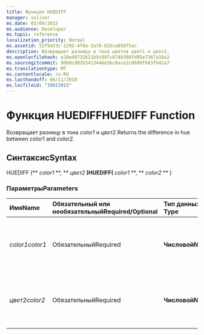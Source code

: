 ```yaml
---
title: Функция HUEDIFF
manager: soliver
ms.date: 03/09/2015
ms.audience: Developer
ms.topic: reference
localization_priority: Normal
ms.assetid: 52f9a53c-1292-4f8a-2a76-82bca650f5ac
description: Возвращает разницу в тона цветов цвет1 и цвет2.
ms.openlocfilehash: e20ed9732621b9c897c674b308fd85e7367a18a2
ms.sourcegitcommit: 9d60cd82b5413446e5bc8ace2cd689f683fb41a7
ms.translationtype: MT
ms.contentlocale: ru-RU
ms.lasthandoff: 06/11/2018
ms.locfileid: "19813915"
---
```

# <a name="huediff-function"></a><span data-ttu-id="3ea58-103">Функция HUEDIFF</span><span class="sxs-lookup"><span data-stu-id="3ea58-103">HUEDIFF Function</span></span>

<span data-ttu-id="3ea58-104">Возвращает разницу в тона _color1_ и _цвет2_.</span><span class="sxs-lookup"><span data-stu-id="3ea58-104">Returns the difference in hue between  _color1_ and  _color2_.</span></span>
  
## <a name="syntax"></a><span data-ttu-id="3ea58-105">Синтаксис</span><span class="sxs-lookup"><span data-stu-id="3ea58-105">Syntax</span></span>

<span data-ttu-id="3ea58-106">HUEDIFF (** *color1* **, ** *цвет2* **)</span><span class="sxs-lookup"><span data-stu-id="3ea58-106">HUEDIFF(** *color1* **, ** *color2* ** )</span></span> 
  
### <a name="parameters"></a><span data-ttu-id="3ea58-107">Параметры</span><span class="sxs-lookup"><span data-stu-id="3ea58-107">Parameters</span></span>

|<span data-ttu-id="3ea58-108">**Имя**</span><span class="sxs-lookup"><span data-stu-id="3ea58-108">**Name**</span></span>|<span data-ttu-id="3ea58-109">**Обязательный или необязательный**</span><span class="sxs-lookup"><span data-stu-id="3ea58-109">**Required/Optional**</span></span>|<span data-ttu-id="3ea58-110">**Тип данных**</span><span class="sxs-lookup"><span data-stu-id="3ea58-110">**Data Type**</span></span>|<span data-ttu-id="3ea58-111">**Описание**</span><span class="sxs-lookup"><span data-stu-id="3ea58-111">**Description**</span></span>|
|:-----|:-----|:-----|:-----|
| <span data-ttu-id="3ea58-112">_color1_</span><span class="sxs-lookup"><span data-stu-id="3ea58-112">_color1_</span></span> <br/> |<span data-ttu-id="3ea58-113">Обязательный</span><span class="sxs-lookup"><span data-stu-id="3ea58-113">Required</span></span>  <br/> |<span data-ttu-id="3ea58-114">**Числовой**</span><span class="sxs-lookup"><span data-stu-id="3ea58-114">**Numeric**</span></span> <br/> |<span data-ttu-id="3ea58-115">Microsoft Visio цветовой индекс или значение первого цвета RGB.</span><span class="sxs-lookup"><span data-stu-id="3ea58-115">The Microsoft Visio color index or RGB value of the first color.</span></span>  <br/> |
| <span data-ttu-id="3ea58-116">_цвет2_</span><span class="sxs-lookup"><span data-stu-id="3ea58-116">_color2_</span></span> <br/> |<span data-ttu-id="3ea58-117">Обязательный</span><span class="sxs-lookup"><span data-stu-id="3ea58-117">Required</span></span>  <br/> |<span data-ttu-id="3ea58-118">**Числовой**</span><span class="sxs-lookup"><span data-stu-id="3ea58-118">**Numeric**</span></span> <br/> |<span data-ttu-id="3ea58-119">Microsoft Visio цветовой индекс или значение второй цвета RGB.</span><span class="sxs-lookup"><span data-stu-id="3ea58-119">The Microsoft Visio color index or RGB value of the second color.</span></span>  <br/> |
   

